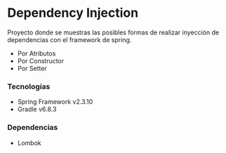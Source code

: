 # Dependency Injection

Proyecto donde se muestras las posibles formas de realizar inyección de dependencias con el framework de spring.
* Por Atributos
* Por Constructor
* Por Setter


### Tecnologías
* Spring Framework v2.3.10
* Gradle v6.8.3

### Dependencias
* Lombok

